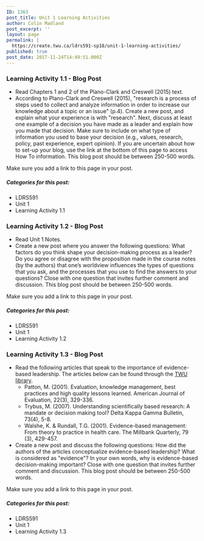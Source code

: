 ```yaml
---
ID: 1363
post_title: Unit 1 Learning Activities
author: Colin Madland
post_excerpt: ''
layout: page
permalink: |
  https://create.twu.ca/ldrs591-sp18/unit-1-learning-activities/
published: true
post_date: 2017-11-24T14:49:51.000Z
---
```


### Learning Activity 1.1 - Blog Post

* Read Chapters 1 and 2 of the Plano-Clark and Creswell \(2015\) text.
* According to Plano-Clark and Creswell \(2015\), "research is a process of steps used to collect and analyze information in order to increase our knowledge about a topic or an issue" \(p.4\).  Create a new post, and explain what your experience is with "research". Next, discuss at least one example of a decision you have made as a leader and explain how you made that decision. Make sure to include on what type of information you used to base your decision \(e.g., values, research, policy, past experience, expert opinion\). If you are uncertain about how to set-up your blog, use the link at the bottom of this page to access How To information. This blog post should be between 250-500 words.

Make sure you add a link to this page in your post.

##### Categories for this post:

* LDRS591
* Unit 1
* Learning Activity 1.1

### Learning Activity 1.2 - Blog Post

* Read Unit 1 Notes.
* Create a new post where you answer the following questions: What factors do you think shape your decision-making process as a leader? Do you agree or disagree with the proposition made in the course notes \(by the authors\) that one’s worldview influences the types of questions that you ask, and the processes that you use to find the answers to your questions? Close with one question that invites further comment and discussion. This blog post should be between 250-500 words.

Make sure you add a link to this page in your post.

##### Categories for this post:

* LDRS591
* Unit 1
* Learning Activity 1.2

### Learning Activity 1.3 - Blog Post

* Read the following articles that speak to the importance of evidence-based leadership. The articles below can be found through the [TWU library](https://twu.ca/library).
  * Patton, M.  \(2001\). Evaluation, knowledge management, best practices and high quality lessons learned. American Journal of Evaluation, 22\(3\), 329-336.
  * Trybus, M. \(2007\). Understanding scientifically based research: A mandate or decision making tool? Delta Kappa Gamma Bulletin, 73\(4\), 5-8.
  * Walshe, K. & Rundall, T.G. \(2001\). Evidence-based management: From theory to practice in health care. The Millbank Quarterly, 79 \(3\), 429-457.
* Create a new post and discuss the following questions: How did the authors of the articles conceptualize evidence-based leadership? What is considered as "evidence"? In your own words, why is evidence-based decision-making important? Close with one question that invites further comment and discussion. This blog post should be between 250-500 words.

Make sure you add a link to this page in your post.

##### Categories for this post:

* LDRS591
* Unit 1
* Learning Activity 1.3



